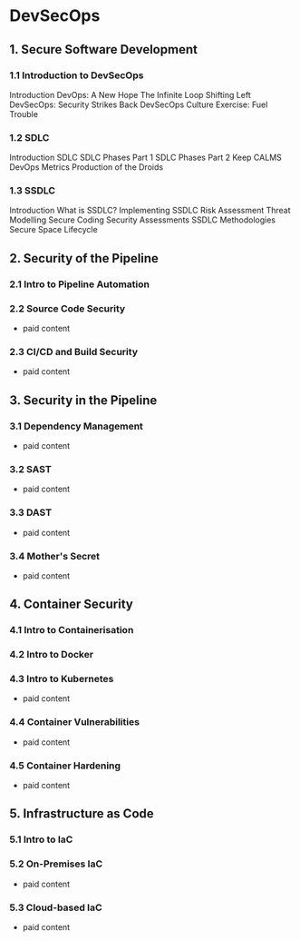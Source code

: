 # DevSecOps

## 1. Secure Software Development
### 1.1 Introduction to DevSecOps
Introduction 
DevOps: A New Hope 
The Infinite Loop
Shifting Left 
DevSecOps: Security Strikes Back
DevSecOps Culture
Exercise: Fuel Trouble
### 1.2 SDLC
Introduction
SDLC
SDLC Phases Part 1
SDLC Phases Part 2
Keep CALMS
DevOps Metrics
Production of the Droids
### 1.3 SSDLC
Introduction
What is SSDLC?
Implementing SSDLC
Risk Assessment
Threat Modelling
Secure Coding
Security Assessments
SSDLC Methodologies
Secure Space Lifecycle


## 2. Security of the Pipeline
### 2.1 Intro to Pipeline Automation
### 2.2 Source Code Security
- paid content
### 2.3 CI/CD and Build Security
- paid content

## 3. Security in the Pipeline
### 3.1 Dependency Management
- paid content
### 3.2 SAST
- paid content
### 3.3 DAST
- paid content
### 3.4 Mother's Secret
- paid content

## 4. Container Security
### 4.1 Intro to Containerisation
### 4.2 Intro to Docker
### 4.3 Intro to Kubernetes
- paid content
### 4.4 Container Vulnerabilities
- paid content
### 4.5 Container Hardening
- paid content


## 5. Infrastructure as Code
### 5.1 Intro to IaC
### 5.2 On-Premises IaC
- paid content
### 5.3 Cloud-based IaC
- paid content
